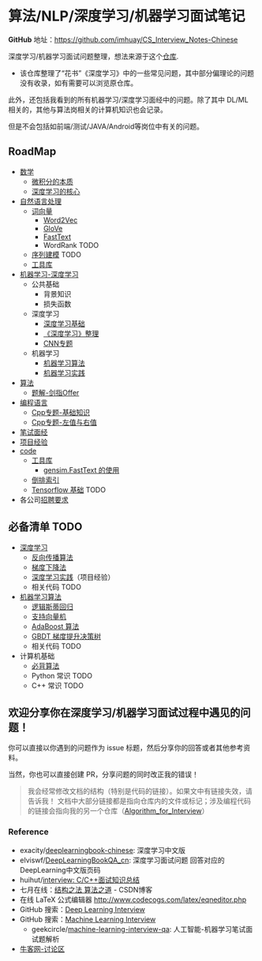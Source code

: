 算法/NLP/深度学习/机器学习面试笔记
===
**GitHub** 地址：https://github.com/imhuay/CS_Interview_Notes-Chinese

深度学习/机器学习面试问题整理，想法来源于这个[仓库](https://github.com/elviswf/DeepLearningBookQA_cn).
- 该仓库整理了“花书”《深度学习》中的一些常见问题，其中部分偏理论的问题没有收录，如有需要可以浏览原仓库。

此外，还包括我看到的所有机器学习/深度学习面经中的问题。除了其中 DL/ML 相关的，其他与算法岗相关的计算机知识也会记录。

但是不会包括如前端/测试/JAVA/Android等岗位中有关的问题。

## RoadMap
- [数学](https://github.com/imhuay/CS_Interview_Notes-Chinese/blob/master/数学)
  - [微积分的本质](https://github.com/imhuay/CS_Interview_Notes-Chinese/blob/master/数学/微积分的本质.md)
  - [深度学习的核心](https://github.com/imhuay/CS_Interview_Notes-Chinese/blob/master/数学/深度学习的核心.md)
- [自然语言处理](https://github.com/imhuay/CS_Interview_Notes-Chinese/blob/master/自然语言处理)
  - [词向量](https://github.com/imhuay/CS_Interview_Notes-Chinese/blob/master/自然语言处理/专题-词向量.md)
    - [Word2Vec](https://github.com/imhuay/CS_Interview_Notes-Chinese/blob/master/自然语言处理/专题-词向量.md#word2vec)
    - [GloVe](https://github.com/imhuay/CS_Interview_Notes-Chinese/blob/master/自然语言处理/专题-词向量.md#glove)
    - [FastText](https://github.com/imhuay/CS_Interview_Notes-Chinese/blob/master/自然语言处理/专题-词向量.md#fasttext)
    - WordRank TODO
  - [序列建模](https://github.com/imhuay/CS_Interview_Notes-Chinese/blob/master/自然语言处理/专题-序列建模.md) TODO
  - [工具库](https://github.com/imhuay/CS_Interview_Notes-Chinese/blob/master/自然语言处理/专题-工具库.md)
- [机器学习-深度学习](https://github.com/imhuay/CS_Interview_Notes-Chinese/blob/master/机器学习-深度学习)
  - 公共基础
    - 背景知识
    - 损失函数
  - 深度学习
    - [深度学习基础](https://github.com/imhuay/CS_Interview_Notes-Chinese/blob/master/机器学习-深度学习/DL专题-深度学习基础.md)
    - [《深度学习》整理](https://github.com/imhuay/CS_Interview_Notes-Chinese/blob/master/机器学习-深度学习/DL专题-《深度学习》整理.md)
    - [CNN专题](https://github.com/imhuay/CS_Interview_Notes-Chinese/blob/master/机器学习-深度学习/DL专题-CNN.md)
  - 机器学习
    - [机器学习算法](https://github.com/imhuay/CS_Interview_Notes-Chinese/blob/master/机器学习-深度学习/ML专题-机器学习算法.md)
    - [机器学习实践](https://github.com/imhuay/CS_Interview_Notes-Chinese/blob/master/机器学习-深度学习/ML专题-机器学习实践.md)
- [算法](https://github.com/imhuay/CS_Interview_Notes-Chinese/blob/master/算法)
  - [题解-剑指Offer](https://github.com/imhuay/CS_Interview_Notes-Chinese/blob/master/算法/题解-剑指Offer.md)
- [编程语言](https://github.com/imhuay/CS_Interview_Notes-Chinese/blob/master/编程语言)
  - [Cpp专题-基础知识](https://github.com/imhuay/CS_Interview_Notes-Chinese/blob/master/编程语言/Cpp专题-基础知识.md)
  - [Cpp专题-左值与右值](https://github.com/imhuay/CS_Interview_Notes-Chinese/blob/master/编程语言/Cpp专题-左值与右值.md)
- [笔试面经](https://github.com/imhuay/CS_Interview_Notes-Chinese/blob/master/笔试面经)
- [项目经验](https://github.com/imhuay/CS_Interview_Notes-Chinese/blob/master/项目经验)
- [code](https://github.com/imhuay/CS_Interview_Notes-Chinese/blob/master/code)
  - [工具库](https://github.com/imhuay/CS_Interview_Notes-Chinese/blob/master/code/工具库)
    - [gensim.FastText 的使用](https://github.com/imhuay/CS_Interview_Notes-Chinese/blob/master/code/工具库/gensim/FastText.py)
  - [倒排索引](https://github.com/imhuay/CS_Interview_Notes-Chinese/blob/master/code/倒排索引)
  - [Tensorflow 基础](https://github.com/imhuay/CS_Interview_Notes-Chinese/blob/master/code/tf-基础) TODO
- 各公司[招聘要求](https://github.com/imhuay/CS_Interview_Notes-Chinese/blob/master/招聘要求.md)

## 必备清单 TODO
- [深度学习](https://github.com/imhuay/CS_Interview_Notes-Chinese/blob/master/深度学习/README.md)
  - [反向传播算法](https://github.com/imhuay/CS_Interview_Notes-Chinese/blob/master/深度学习/README.md#反向传播算法)
  - [梯度下降法](#梯度下降法)
  - [深度学习实践](https://github.com/imhuay/CS_Interview_Notes-Chinese/blob/master/项目经验/README.md)（项目经验）
  - 相关代码 TODO
- [机器学习算法](https://github.com/imhuay/CS_Interview_Notes-Chinese/blob/master/机器学习/README.md)
  - [逻辑斯蒂回归](https://github.com/imhuay/CS_Interview_Notes-Chinese/blob/master/机器学习/README.md#逻辑斯蒂回归)
  - [支持向量机](https://github.com/imhuay/CS_Interview_Notes-Chinese/blob/master/机器学习/README.md#支持向量机)
  - [AdaBoost 算法](https://github.com/imhuay/CS_Interview_Notes-Chinese/blob/master/机器学习/README.md#adaboost-算法)
  - [GBDT 梯度提升决策树](https://github.com/imhuay/CS_Interview_Notes-Chinese/blob/master/机器学习/README.md#梯度提升决策树-gbdt)
  - 相关代码 TODO
- 计算机基础
  - [必背算法](https://github.com/imhuay/Algorithm_for_Interview-Chinese/tree/master/Algorithm_for_Interview/_必背算法)
  - Python 常识 TODO
  - C++ 常识 TODO


**欢迎分享你在深度学习/机器学习面试过程中遇见的问题！**
---
你可以直接以你遇到的问题作为 issue 标题，然后分享你的回答或者其他参考资料。

当然，你也可以直接创建 PR，分享问题的同时改正我的错误！

> 我会经常修改文档的结构（特别是代码的链接）。如果文中有链接失效，请告诉我！
> 文档中大部分链接都是指向仓库内的文件或标记；涉及编程代码的链接会指向我的另一个仓库（[Algorithm_for_Interview](https://github.com/imhuay/Algorithm_for_Interview-Chinese)）

### Reference

- exacity/[deeplearningbook-chinese](https://github.com/exacity/deeplearningbook-chinese): 深度学习中文版 
- elviswf/[DeepLearningBookQA_cn](https://github.com/elviswf/DeepLearningBookQA_cn): 深度学习面试问题 回答对应的DeepLearning中文版页码
- huihut/[interview: C/C++面试知识总结](https://github.com/huihut/interview) 
- 七月在线：[结构之法 算法之道](https://blog.csdn.net/v_july_v) - CSDN博客
- 在线 LaTeX 公式编辑器 http://www.codecogs.com/latex/eqneditor.php
- GitHub 搜索：[Deep Learning Interview](https://github.com/search?q=deep+learning+interview)
- GitHub 搜索：[Machine Learning Interview](https://github.com/search?q=machine+learning+interview)
    - geekcircle/[machine-learning-interview-qa](https://github.com/geekcircle/machine-learning-interview-qa): 人工智能-机器学习笔试面试题解析 
- [牛客网-讨论区](https://www.nowcoder.com/discuss?type=2&order=0)